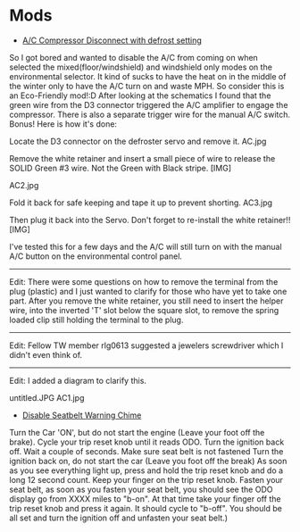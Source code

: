# Mods

- [A/C Compressor Disconnect with defrost setting](https://www.tacomaworld.com/threads/a-c-on-with-defrost.7160/)

So I got bored and wanted to disable the A/C from coming on when selected the mixed(floor/windshield) and windshield only modes on the environmental selector. It kind of sucks to have the heat on in the middle of the winter only to have the A/C turn on and waste MPH. 
So consider this is an Eco-Friendly mod!:D
After looking at the schematics I found that the green wire from the D3 connector triggered the A/C amplifier to engage the compressor. There is also a separate trigger wire for the manual A/C switch. Bonus!
Here is how it's done:

Locate the D3 connector on the defroster servo and remove it.
AC.jpg 

Remove the white retainer and insert a small piece of wire to release the SOLID Green #3 wire. Not the Green with Black stripe.
[​IMG]

AC2.jpg 

Fold it back for safe keeping and tape it up to prevent shorting.
AC3.jpg 

Then plug it back into the Servo. Don't forget to re-install the white retainer!!
[​IMG]

I've tested this for a few days and the A/C will still turn on with the manual A/C button on the environmental control panel.

--------------------
Edit:
There were some questions on how to remove the terminal from the plug (plastic) and I just wanted to clarify for those who have yet to take one part.
After you remove the white retainer, you still need to insert the helper wire, into the inverted 'T' slot below the square slot, to remove the spring loaded clip still holding the terminal to the plug. 

-----------------
Edit:
Fellow TW member rlg0613 suggested a jewelers screwdriver which I didn't even think of. 

------------
Edit:
I added a diagram to clarify this.

untitled.JPG 
AC1.jpg

- [Disable Seatbelt Warning Chime](https://www.tacomaworld.com/threads/seat-belt-beeper-light-disable-alternative-diy.320984/#post-8382780)

Turn the Car 'ON', but do not start the engine (Leave your foot off the brake). Cycle your trip reset knob until it reads ODO. Turn the ignition back off. Wait a couple of seconds.
Make sure seat belt is not fastened
Turn the ignition back on, do not start the car (Leave you foot off the break) As soon as you see everything light up, press and hold the trip reset knob and do a long 12 second count.
Keep your finger on the trip reset knob. Fasten your seat belt, as soon as you fasten your seat belt, you should see the ODO display go from XXXX miles to "b-on". At that time take your finger off the trip reset knob and press it again. It should cycle to "b-off". You should be all set and turn the ignition off and unfasten your seat belt.)
